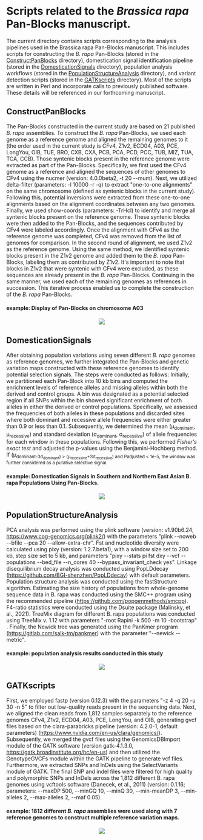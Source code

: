 # Scripts related to the _Brassica rapa_ Pan-Blocks manuscript.

The current directory contains scripts corresponding to the analysis pipelines used in the Brassica rapa Pan-Blocks manuscript. This includes scripts for constructing the _B. rapa_ Pan-Blocks (stored in the [ConstructPanBlocks](https://github.com/caixu0518/BraPanBlocks/tree/main/ConstructPanBlocks) directory), domestication signal identification pipeline (stored in the [DomesticationSignals](https://github.com/caixu0518/BraPanBlocks/tree/main/DomesticationSignals) directory), population analysis workflows (stored in the [PopulationStructureAnalysis](https://github.com/caixu0518/BraPanBlocks/tree/main/PopulationStructureAnalysis) directory), and variant detection scripts (stored in the [GATKscripts](https://github.com/caixu0518/BraPanBlocks/tree/main/GATKscripts) directory). Most of the scripts are written in Perl and incorporate calls to previously published software. These details will be referenced in our forthcoming manuscript.


## ConstructPanBlocks
The Pan-Blocks constructed in the current study are based on 21 published _B. rapa_ assemblies. To construct the _B. rapa_ Pan-Blocks, we used each genome as a reference genome and aligned the remaining genomes to it (the order used in the current study is CFv4, Z1v2, ECD04, A03, PCE, LongYou, OIB, TUE, BRO, CXB, CXA, PCB, PCA, PCD, PCC, TUB, MIZ, TUA, TCA, CCB). Those syntenic blocks present in the reference genome were extracted as part of the Pan-Blocks. Specifically, we first used the CFv4 genome as a reference and aligned the sequences of other genomes to CFv4 using the nucmer (version: 4.0.0beta2, -t 20 --mum). Next, we utilized delta-filter (parameters: -l 10000 -r -q) to extract "one-to-one alignments" on the same chromosome (defined as syntenic blocks in the current study). Following this, potential inversions were extracted from these one-to-one alignments based on the alignment coordinates between any two genomes. Finally, we used show-coords (parameters: -TrHcl) to identify and merge all syntenic blocks present on the reference genome. These syntenic blocks were then added to the Pan-Blocks, and the sequences contributed by CFv4 were labeled accordingly. Once the alignment with CFv4 as the reference genome was completed, CFv4 was removed from the list of genomes for comparison. In the second round of alignment, we used Z1v2 as the reference genome. Using the same method, we identified syntenic blocks present in the Z1v2 genome and added them to the _B. rapa_ Pan-Blocks, labeling them as contributed by Z1v2. It's important to note that blocks in Z1v2 that were syntenic with CFv4 were excluded, as these sequences are already present in the _B. rapa_ Pan-Blocks. Continuing in the same manner, we used each of the remaining genomes as references in succession. This iterative process enabled us to complete the construction of the _B. rapa_ Pan-Blocks.

#### example: Display of Pan-Blocks on chromosome A03
<div align=center>
<img src="https://github.com/caixu0518/BraPanBlocks/blob/main/pngs/A03_Pan-Blocks.gif">
</div>

## DomesticationSignals
After obtaining population variations using seven different _B. rapa_ genomes as reference genomes, we further integrated the Pan-Blocks and genetic variation maps constructed with these reference genomes to identify potential selection signals. The steps were conducted as follows: Initially, we partitioned each Pan-Block into 10 kb bins and computed the enrichment levels of reference alleles and missing alleles within both the derived and control groups. A bin was designated as a potential selected region if all SNPs within the bin showed significant enrichment of both alleles in either the derived or control populations. Specifically, we assessed the frequencies of both alleles in these populations and discarded sites where both dominant and recessive allele frequencies were either greater than 0.9 or less than 0.1. Subsequently, we determined the mean (μ<sub>dominant</sub>, μ<sub>recessive</sub>) and standard deviation (σ<sub>dominant</sub>, σ<sub>recessive</sub>) of allele frequencies for each window in these populations. Following this, we performed _Fisher's exact test_ and adjusted the p-values using the Benjamini-Hochberg method. If (μ<sub>dominant-3σ<sub>dominant</sub>) > (μ<sub>recessive</sub>+3σ<sub>recessive</sub>) and Padjusted < 1e-5, the window was further considered as a putative selective signal.


#### example: Domestication Signals in Southern and Northern East Asian B. rapa Populations Using Pan-Blocks.
<div align=center>
<img src="https://github.com/caixu0518/BraPanBlocks/blob/main/pngs/signal_example.gif">
</div>

## PopulationStructureAnalysis
PCA analysis was performed using the plink software (version: v1.90b6.24, https://www.cog-genomics.org/plink2/) with the parameters "plink --noweb --bfile --pca 20 --allow-extra-chr". Fst and nucleotide diversity were calculated using pixy (version: 1.2.7.beta1), with a window size set to 200 kb, step size set to 5 kb, and parameters "pixy --stats pi fst dxy --vcf --populations --bed_file --n_cores 40 --bypass_invariant_check yes". Linkage disequilibrium decay analysis was conducted using PopLDdecay (https://github.com/BGI-shenzhen/PopLDdecay) with default parameters. Population structure analysis was conducted using the fastStructure algorithm. Estimating the size history of populations from whole-genome sequence data in B. rapa was conducted using the SMC++ program using the recommended pipeline (https://github.com/popgenmethods/smcpp). F4-ratio statistics were conducted using the Dsuite package (Malinsky, et al., 2021). TreeMix diagram for different B. rapa populations was conducted using TreeMix v. 1.12 with parameters "-root Rapini -k 500 -m 10 -bootstrap" . Finally, the Newick tree was generated using the PanKmer program (https://gitlab.com/salk-tm/pankmer) with the parameter "--newick --metric".

#### example: population analysis results conducted in this study
<div align=center>
<img src="https://github.com/caixu0518/BraPanBlocks/blob/main/pngs/population_analysis.png">
</div>

## GATKscripts
First, we employed fastp (version 0.12.3) with the parameters "-z 4 -q 20 -u 30 -n 5" to filter out low-quality reads present in the sequencing data. Next, we aligned the clean reads from 1,812 samples separately to the reference genomes CFv4, Z1v2, ECD04, A03, PCE, LongYou, and OIB, generating gvcf files based on the clara-parabricks pipeline (version: 4.2.0-1, default parameters) (https://www.nvidia.com/en-us/clara/genomics/). Subsequently, we merged the gvcf files using the GenomicsDBImport module of the GATK software (version gatk-4.1.3.0, https://gatk.broadinstitute.org/hc/en-us) and then utilized the GenotypeGVCFs module within the GATK pipeline to generate vcf files. Furthermore, we extracted SNPs and InDels using the SelectVariants module of GATK. The final SNP and indel files were filtered for high quality and polymorphic SNPs and InDels across the 1,812 different B. rapa genomes using vcftools software (Danecek, et al., 2011) (version: 0.1.16; parameters: --maxDP 500, --minGQ 10, --minQ 30, --min-meanDP 3, --min-alleles 2, --max-alleles 2, --maf 0.05). 

#### example: 1812 different _B. rapa_ assemblies were used along with 7 reference genomes to construct multiple reference variation maps.
<div align=center>
<img src="https://github.com/caixu0518/BraPanBlocks/blob/main/pngs/Figure-1.gif">
</div>
